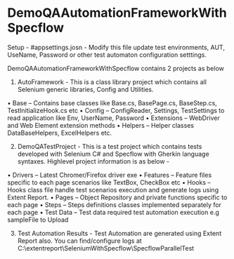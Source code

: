 # DemoQAAutomationFrameworkWithSpecflow

Setup - 
#appsettings.josn - Modify this file update test environments, AUT, UseName, Password or other test automaton configuration setttings.  

DemoQAAutomationFrameworkWithSpecflow contains 2 projects as below

1.	AutoFramework - This is a class library project which contains all Selenium generic libraries, Config and Utilities.
   
  •	Base – Contains base classes like Base.cs, BasePage.cs, BaseStep.cs, TestInitializeHook.cs etc
  •   Config – ConfigReader, Settings, TestSettings to read application like Env, UserName, Password
  •	Extensions – WebDriver and Web Element extension methods
  •	Helpers – Helper classes DataBaseHelpers, ExcelHelpers etc.
  
2.	DemoQATestProject - This is a test project which contains tests developed with Selenium C# and Specflow with Gherkin language syntaxes. Highlevel project 
    information is as below -
   
  •	Drivers – Latest Chromer/Firefox driver exe
  •	Features – Feature files specific to each page scenarios like TextBox, CheckBox etc
  •	Hooks – Hooks class file handle test scenarios execution and generate logs using Extent Report.
  •	Pages – Object Repository and private functions specific to each page
  •	Steps – Steps definitions classes implemented separately for each page
  •	Test Data – Test data required test automation execution e.g sampleFile to Upload 
  
3. Test Automation Results -  Test Automation are generated using Extent Report also. You can find/configure logs at     
   C:\extentreport\SeleniumWithSpecflow\SpecflowParallelTest
